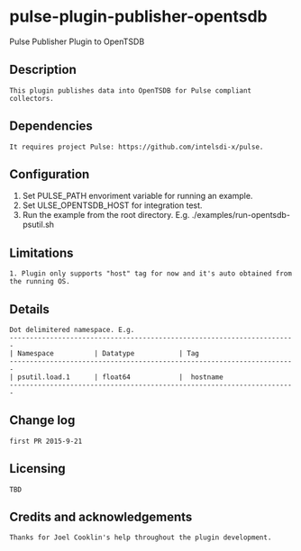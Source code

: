 # pulse-plugin-publisher-opentsdb
Pulse Publisher Plugin to OpenTSDB

## Description
	This plugin publishes data into OpenTSDB for Pulse compliant collectors.

## Dependencies
	It requires project Pulse: https://github.com/intelsdi-x/pulse.

## Configuration
1. Set PULSE_PATH envoriment variable for running an example.
2. Set ULSE_OPENTSDB_HOST for integration test.
3. Run the example from the root directory. E.g. ./examples/run-opentsdb-psutil.sh <instance-name>

## Limitations
	1. Plugin only supports "host" tag for now and it's auto obtained from the running OS.

## Details
    Dot delimitered namespace. E.g.
	-----------------------------------------------------------------------
	| Namespace          | Datatype           | Tag
	-----------------------------------------------------------------------
	| psutil.load.1      | float64            |  hostname
	-----------------------------------------------------------------------

## Change log
	first PR 2015-9-21

## Licensing
	TBD

## Credits and acknowledgements

	Thanks for Joel Cooklin's help throughout the plugin development.






